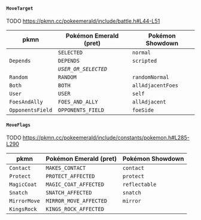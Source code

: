 #### `MoveTarget`

TODO https://pkmn.cc/pokeemerald/include/battle.h#L44-L51

| pkmn             | Pokémon Emerald (pret) | Pokémon Showdown  |
| ---------------- | ---------------------- | ----------------- |
|                  | `SELECTED`             | `normal`          |
| `Depends`        | `DEPENDS`              | `scripted`        |
|                  | *`USER_OR_SELECTED`*   |                   |
| `Random`         | `RANDOM`               | `randomNormal`    |
| `Both`           | `BOTH`                 | `allAdjacentFoes` |
| `User`           | `USER`                 | `self`            |
| `FoesAndAlly`    | `FOES_AND_ALLY`        | `allAdjacent`     |
| `OpponentsField` | `OPPONENTS_FIELD`      | `foeSide`         |

#### `MoveFlags`

TODO https://pkmn.cc/pokeemerald/include/constants/pokemon.h#L285-L290

| pkmn         | Pokémon Emerald (pret) | Pokémon Showdown |
| ------------ | ---------------------- | ---------------- |
| `Contact`    | `MAKES_CONTACT`        | `contact`        |
| `Protect`    | `PROTECT_AFFECTED`     | `protect`        |
| `MagicCoat`  | `MAGIC_COAT_AFFECTED`  | `reflectable`    |
| `Snatch`     | `SNATCH_AFFECTED`      | `snatch`         |
| `MirrorMove` | `MIRROR_MOVE_AFFECTED` | `mirror`         |
| `KingsRock`  | `KINGS_ROCK_AFFECTED`  |                  |
